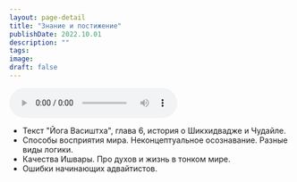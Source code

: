 ```yaml
---
layout: page-detail
title: "Знание и постижение"
publishDate: 2022.10.01
description: ""
tags:
image:
draft: false
---
```


<audio title="2022.10.01 - Знание и постижение.mp3" src="https://filer-api.advayta.org/v1.0/public/files/73551" controls=""></audio>

* Текст "Йога Васиштха", глава 6, история о Шикхидвадже и Чудайле.
* Способы восприятия мира. Неконцептуальное осознавание. Разные виды логики.
* Качества Ишвары. Про духов и жизнь в тонком мире.
* Ошибки начинающих адвайтистов.

  
